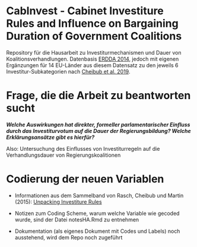 # CabInvest - Cabinet Investiture Rules and Influence on Bargaining Duration of Government Coalitions

Repository für die Hausarbeit zu Investiturmechanismen und Dauer von Koalitionsverhandlungen. Datenbasis [ERDDA 2014](https://erdda.org/erd/data-archive/), jedoch mit eigenen Ergänzungen für 14 EU-Länder aus diesem Datensatz zu den jeweils 6 Investitur-Subkategorien nach [Cheibub et al. 2019](https://journals.sagepub.com/doi/full/10.1177/1354068819850447?casa_token=nKs-O3BNFxsAAAAA%3A1nVkuupTlI8gyOMVo5abiJhbEaEbQqJIaIlEQSS_hBpbNA1y1qPq95vXpUIujTEpw14YsXDOcvWi).

# Frage, die die Arbeit zu beantworten sucht

***Welche Auswirkungen hat direkter, formeller parlamentarischer Einfluss durch das Investiturvotum auf die Dauer der Regierungsbildung? Welche Erklärungsansätze gibt es hierfür?***

Also: Untersuchung des Einflusses von Investiturregeln auf die Verhandlungsdauer von Regierungskoalitionen

# Codierung der neuen Variablen

+ Informationen aus dem Sammelband von Rasch, Cheibub und Martin (2015): [Unpacking Investiture Rules](https://oxford.universitypressscholarship.com/view/10.1093/acprof:oso/9780198747017.001.0001/acprof-9780198747017-chapter-1)

+ Notizen zum Coding Scheme, warum welche Variable wie gecoded wurde, sind der Datei notesHA.Rmd zu entnehmen

+ Dokumentation (als eigenes Dokument mit Codes und Labels) noch ausstehend, wird dem Repo noch zugeführt








